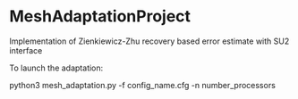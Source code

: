 # MeshAdaptationProject
Implementation of Zienkiewicz-Zhu recovery based error estimate with SU2 interface

To launch the adaptation:

 python3 mesh_adaptation.py -f config_name.cfg -n number_processors
